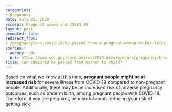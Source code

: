 ```yaml
---
categories:
- pregnancy
date: July 22, 2020
excerpt: Pregnant women and COVID-19
layout: post
promoted: false
redirect_from:
- /pregnancy/can-covid-19-be-passed-from-a-pregnant-woman-to-her-fetus-or-newborn/
sources:
- agency: cdc
  url: https://www.cdc.gov/coronavirus/2019-ncov/prepare/pregnancy-breastfeeding.html
title: Can COVID-19 be passed from mother to child?
---
```


Based on what we know at this time, **pregnant people might be at increased risk** for severe illness from COVID-19 compared to non-pregnant people. Additionally, there may be an increased risk of adverse pregnancy outcomes, such as preterm birth, among pregnant people with COVID-19. Therefore, if you are pregnant, be mindful about reducing your risk of getting sick.